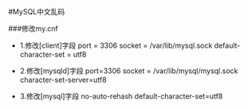 #MySQL中文乱码

###修改my.cnf
* 1.修改[client]字段
        port = 3306
        socket = /var/lib/mysql.sock
        default-character-set = utf8

* 2.修改[mysqld]字段
        port=3306
        socket = /var/lib/mysql/mysql.sock
        character-set-server=utf8

* 3.修改[mysql]字段
        no-auto-rehash
        default-character-set=utf8        
